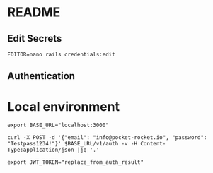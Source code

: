 # README

## Edit Secrets

`EDITOR=nano rails credentials:edit`

## Authentication

# Local environment

```
export BASE_URL="localhost:3000"

curl -X POST -d '{"email": "info@pocket-rocket.io", "password": "Testpass1234!"}' $BASE_URL/v1/auth -v -H Content-Type:application/json |jq '.'

export JWT_TOKEN="replace_from_auth_result"
```

